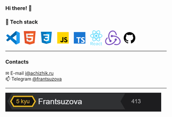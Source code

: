 ### Hi there! &#128075;

### &#128296; Tech stack<br/>
![VSCODE](./vscode.png "VSCODE")
![HTML5](./html.png "HTML5")
![CSS3](./css.png "CSS3")
![JS](./JS.png "JavaScript")
![TS](./ts.png "TypeScript")
![REACT](./react.png "REACT.JS")
![REDUX](./redux.png "REDUX")
![GITHUB](./github.png "GIT")
<hr />

### Contacts

 &#9993; E-mail <a href = "mailto:i@achizhik.ru">i@achizhik.ru</a> <br>
 &#128235; Telegram <a href = "https://t.me/frantsuzova">@frantsuzova</a> <br>
<hr />



<a href="https://www.codewars.com/users/Frantsuzova">
  <img src="./codewars.jpg">
</a>
